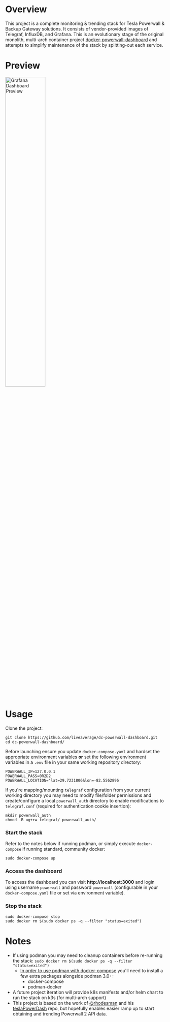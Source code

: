 # Overview

This project is a complete monitoring & trending stack for Tesla Powerwall & Backup Gateway solutions. It consists of vendor-provided images of Telegraf, InfluxDB, and Grafana. This is an evolutionary stage of the original monolith, multi-arch container project [docker-powerwall-dashboard](https://github.com/liveaverage/docker-powerwall-dashboard) and attempts to simplify maintenance of the stack by splitting-out each service.

# Preview

<a href="https://i.imgur.com/GtP725k.png" ><img src="https://i.imgur.com/GtP725k.png" alt="Grafana Dashboard Preview" width="50%"/></a>

# Usage

Clone the project:
```
git clone https://github.com/liveaverage/dc-powerwall-dashboard.git
cd dc-powerwall-dashboard/
```

Before launching ensure you update `docker-compose.yaml` and hardset the appropriate environment variables **or** set the following environment variables in a `.env` file in your same working repository directory:
```
POWERWALL_IP=127.0.0.1
POWERWALL_PASS=0R2D2
POWERWALL_LOCATION='lat=29.7231806&lon=-82.5562896'
```

If you're mapping/mounting `telegraf` configuration from your current working directory you may need to modify file/folder permissions and create/configure a local `powerwall_auth` directory to enable modifications to `telegraf.conf` (required for authentication cookie insertion):
```
mkdir powerwall_auth
chmod -R ug+rw telegraf/ powerwall_auth/
```

### Start the stack
Refer to the notes below if running podman, or simply execute `docker-compose` if running standard, community docker:
```
sudo docker-compose up
```

### Access the dashboard
To access the dashboard you can visit **http://localhost:3000** and login using username `powerwall` and password `powerwall` (configurable in your `docker-compose.yaml` file or set via environment variable).

### Stop the stack

```
sudo docker-compose stop
sudo docker rm $(sudo docker ps -q --filter "status=exited")
```
# Notes

- If using podman you may need to cleanup containers before re-running the stack: `sudo docker rm $(sudo docker ps -q --filter "status=exited")`
  - [In order to use podman with docker-compose](https://www.redhat.com/sysadmin/podman-docker-compose) you'll need to install a few extra packages alongside podman 3.0+:
    - docker-compose
    - podman-docker
- A future project iteration will provide k8s manifests and/or helm chart to run the stack on k3s (for multi-arch support)
- This project is based on the work of [@rhodesman](https://github.com/rhodesman) and his [teslaPowerDash](https://github.com/rhodesman/teslaPowerDash) repo, but hopefully enables easier ramp up to start obtaining and trending Powerwall 2 API data. 
